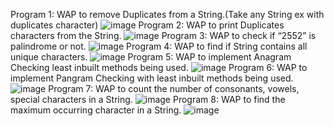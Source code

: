 Program 1: WAP to remove Duplicates from a String.(Take any String ex with duplicates character)
          ![image](https://user-images.githubusercontent.com/115568288/204871631-531cf5a1-9757-4a4c-9391-92704580f14c.png)
Program 2: WAP to print Duplicates characters from the String.
          ![image](https://user-images.githubusercontent.com/115568288/204872012-d45a192a-03b7-44e8-98e5-fc4e91f69a97.png)
Program 3: WAP to check if “2552” is palindrome or not.
          ![image](https://user-images.githubusercontent.com/115568288/204872182-eca5c0f5-48f0-4646-a125-98f42cd491f9.png)
Program 4: WAP to find if String contains all unique characters.
          ![image](https://user-images.githubusercontent.com/115568288/204872699-18155d0c-2989-4366-9ec9-e2f64bc3786d.png)
Program 5: WAP to implement Anagram Checking least inbuilt methods being used.
          ![image](https://user-images.githubusercontent.com/115568288/204873187-6094c98d-b8fb-4fc7-bbf6-ffe3c14247be.png)
Program 6: WAP to implement Pangram Checking with least inbuilt methods being used.
          ![image](https://user-images.githubusercontent.com/115568288/204873474-651a68a7-9ec0-4c1b-ae88-6e96c919b6c4.png)
Program 7: WAP to count the number of consonants, vowels, special characters in a String.
           ![image](https://user-images.githubusercontent.com/115568288/204873748-1bbee5b9-8c15-4545-8df1-da3bfedac251.png)
Program 8: WAP to find the maximum occurring character in a String.
           ![image](https://user-images.githubusercontent.com/115568288/204873932-f78ad9a2-8b85-4a56-b68d-ce89174be1a1.png)


